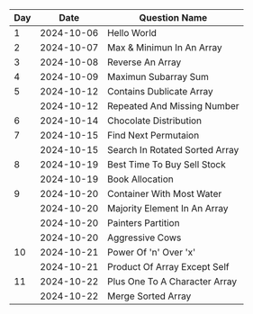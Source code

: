 | Day | Date       | Question Name                  |
| --- | ---------- | ------------------------------ |
| 1   | 2024-10-06 | Hello World                    |
| 2   | 2024-10-07 | Max & Minimun In An Array      |
| 3   | 2024-10-08 | Reverse An Array               |
| 4   | 2024-10-09 | Maximun Subarray Sum           |
| 5   | 2024-10-12 | Contains Dublicate Array       |
|     | 2024-10-12 | Repeated And Missing Number    |
| 6   | 2024-10-14 | Chocolate Distribution         |
| 7   | 2024-10-15 | Find Next Permutaion           |
|     | 2024-10-15 | Search In Rotated Sorted Array |
| 8   | 2024-10-19 | Best Time To Buy Sell Stock    |
|     | 2024-10-19 | Book Allocation                |
| 9   | 2024-10-20 | Container With Most Water      |
|     | 2024-10-20 | Majority Element In An Array   |
|     | 2024-10-20 | Painters Partition             |
|     | 2024-10-20 | Aggressive Cows                |
| 10  | 2024-10-21 | Power Of 'n' Over 'x'          |
|     | 2024-10-21 | Product Of Array Except Self   |
| 11  | 2024-10-22 | Plus One To A Character Array  |
|     | 2024-10-22 | Merge Sorted Array             |
